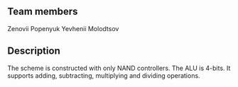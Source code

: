 ## Team members
Zenovii Popenyuk
Yevhenii Molodtsov

## Description
The scheme is constructed with only NAND controllers. The ALU is 4-bits. It supports adding, subtracting, multiplying and dividing operations. 
